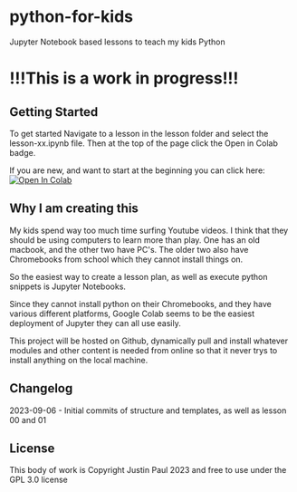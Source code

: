 # python-for-kids
Jupyter Notebook based lessons to teach my kids Python

# !!!This is a work in progress!!!

## Getting Started

To get started Navigate to a lesson in the lesson folder and select the lesson-xx.ipynb file. Then at the top of the page click the Open in Colab badge.

If you are new, and want to start at the beginning you can click here:
[![Open In Colab](https://colab.research.google.com/assets/colab-badge.svg)](https://colab.research.google.com/github/recklessop/python-for-kids/blob/main/lessons/lesson-00/lesson-00.ipynb)

## Why I am creating this

My kids spend way too much time surfing Youtube videos. I think that they should be using computers to learn more than play. One has an old macbook, and the other two have PC's. The older two also have Chromebooks from school which they cannot install things on. 

So the easiest way to create a lesson plan, as well as execute python snippets is Jupyter Notebooks.

Since they cannot install python on their Chromebooks, and they have various different platforms, Google Colab seems to be the easiest deployment of Jupyter they can all use easily.

This project will be hosted on Github, dynamically pull and install whatever modules and other content is needed from online so that it never trys to install anything on the local machine.

## Changelog

2023-09-06 - Initial commits of structure and templates, as well as lesson 00 and 01

## License

This body of work is Copyright Justin Paul 2023 and free to use under the GPL 3.0 license
